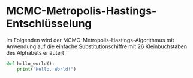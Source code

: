 # MCMC-Metropolis-Hastings-Entschlüsselung
Im Folgenden wird der MCMC-Metropolis-Hastings-Algorithmus mit Anwendung auf die einfache Substitutionschiffre mit 26 Kleinbuchstaben des Alphabets erläutert
```python
def hello_world():
    print("Hello, World!")

